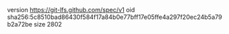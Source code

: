 version https://git-lfs.github.com/spec/v1
oid sha256:5c8510bad86430f584f17a84b0e77bff17e05ffe4a297f20ec24b5a79b2a72be
size 2802
